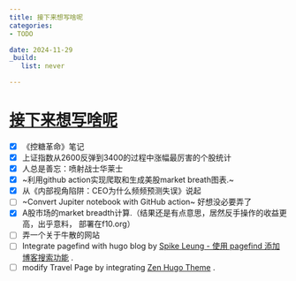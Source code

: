 ```yaml
---
title: 接下来想写啥呢
categories:
- TODO

date: 2024-11-29
_build:
   list: never

---
```


# [接下来想写啥呢](https://github.com/chinobing/chinobing.github.io/issues/2)

- [x] 《控糖革命》笔记
- [x] 上证指数从2600反弹到3400的过程中涨幅最厉害的个股统计
- [x] 人总是善忘：喷射战士华莱士
- [x] ~利用github action实现爬取和生成美股market breath图表.~
- [x] 从《内部视角陷阱：CEO为什么频频预测失误》说起
- [ ] ~Convert Jupiter notebook with GitHub action~ 好想没必要弄了
- [x] A股市场的market breadth计算.（结果还是有点意思，居然反手操作的收益更高，出乎意料， 部署在f10.org）
- [ ] 弄一个关于牛散的网站
- [ ] Integrate pagefind with hugo blog by [Spike Leung - 使用 pagefind 添加博客搜索功能](https://taxodium.ink/use-pagefind-to-search-blog.html) .
- [ ] modify Travel Page by integrating  [Zen Hugo Theme](https://zen-demo.xdeb.org/products/) .